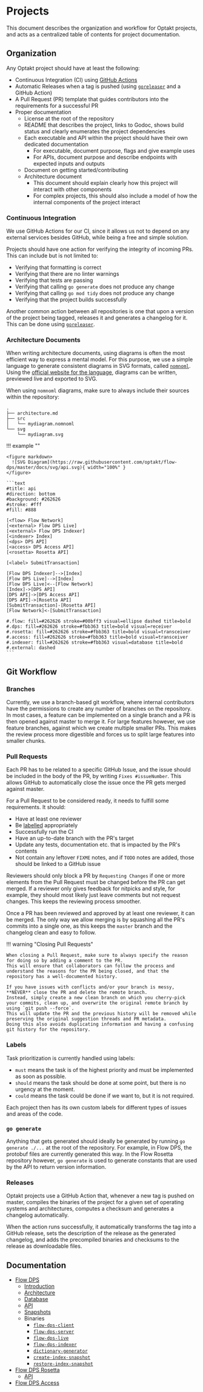 # Projects

This document describes the organization and workflow for Optakt projects, and acts as a centralized table of contents for project documentation.

## Organization

Any Optakt project should have at least the following:

* Continuous Integration (CI) using [GitHub Actions](https://github.com/features/actions)
* Automatic Releases when a tag is pushed (using [`goreleaser`](https://github.com/goreleaser/goreleaser) and a GitHub Action)
* A Pull Request (PR) template that guides contributors into the requirements for a successful PR
* Proper documentation
    * License at the root of the repository
    * README that describes the project, links to Godoc, shows build status and clearly enumerates the project dependencies
    * Each executable and API within the project should have their own dedicated documentation
        * For executable, document purpose, flags and give example uses
        * For APIs, document purpose and describe endpoints with expected inputs and outputs
    * Document on getting started/contributing
    * Architecture document
        * This document should explain clearly how this project will interact with other components
        * For complex projects, this should also include a model of how the internal components of the project interact

### Continuous Integration

We use GitHub Actions for our CI, since it allows us not to depend on any external services besides GitHub, while being a free and simple solution.

Projects should have one action for verifying the integrity of incoming PRs. This can include but is not limited to:

* Verifying that formatting is correct
* Verifying that there are no linter warnings
* Verifying that tests are passing
* Verifying that calling `go generate` does not produce any change
* Verifying that calling `go mod tidy` does not produce any change
* Verifying that the project builds successfully

Another common action between all repositories is one that upon a version of the project being tagged, releases it and generates a changelog for it.
This can be done using [`goreleaser`](https://github.com/goreleaser/goreleaser).

### Architecture Documents

When writing architecture documents, using diagrams is often the most efficient way to express a mental model.
For this purpose, we use a simple language to generate consistent diagrams in SVG formats, called [`nomnoml`](https://nomnoml.com/).
Using the [official website for the language](https://nomnoml.com/), diagrams can be written, previewed live and exported to SVG.

When using `nomnoml` diagrams, make sure to always include their sources within the repository:

```text
.
├── architecture.md
├── src
│   └── mydiagram.nomnoml
└── svg
    └── mydiagram.svg
```

!!! example ""

    <figure markdown>
      ![SVG Diagram](https://raw.githubusercontent.com/optakt/flow-dps/master/docs/svg/api.svg){ width="100%" }
    </figure>

    ```text
    #title: api
    #direction: bottom
    #background: #262626
    #stroke: #fff
    #fill: #888
  
    [<flow> Flow Network]
    [<external> Flow DPS Live]
    [<external> Flow DPS Indexer]
    [<indexer> Index]
    [<dps> DPS API]
    [<access> DPS Access API]
    [<rosetta> Rosetta API]

    [<label> SubmitTransaction]

    [Flow DPS Indexer]-->[Index]
    [Flow DPS Live]-->[Index]
    [Flow DPS Live]<--[Flow Network]
    [Index]->[DPS API]
    [DPS API]->[DPS Access API]
    [DPS API]->[Rosetta API]
    [SubmitTransaction]-[Rosetta API]
    [Flow Network]<-[SubmitTransaction]

    #.flow: fill=#262626 stroke=#00bff3 visual=ellipse dashed title=bold
    #.dps: fill=#262626 stroke=#fbb363 title=bold visual=receiver
    #.rosetta: fill=#262626 stroke=#fbb363 title=bold visual=transceiver
    #.access: fill=#262626 stroke=#fbb363 title=bold visual=transceiver
    #.indexer: fill=#262626 stroke=#fbb363 visual=database title=bold
    #.external: dashed
    ```

## Git Workflow

### Branches

Currently, we use a branch-based git workflow, where internal contributors have the permissions to create any number of branches on the repository. In most cases, a feature can be implemented on a single branch and a PR is then opened against master to merge it. For large features however, we use feature branches, against which we create multiple smaller PRs. This makes the review process more digestible and forces us to split large features into smaller chunks.

### Pull Requests

Each PR has to be related to a specific GitHub Issue, and the issue should be included in the body of the PR, by writing `Fixes #issueNumber`. This allows GitHub to automatically close the issue once the PR gets merged against master.

For a Pull Request to be considered ready, it needs to fulfill some requirements. It should:

* Have at least one reviewer
* Be [labelled](#labels) appropriately
* Successfully run the CI
* Have an up-to-date branch with the PR's target
* Update any tests, documentation etc. that is impacted by the PR's contents
* Not contain any leftover `FIXME` notes, and if `TODO` notes are added, those should be linked to a GitHub issue

Reviewers should only block a PR by `Requesting Changes` if one or more elements from the Pull Request must be changed before the PR can get merged. If a reviewer only gives feedback for nitpicks and style, for example, they should most likely just leave comments but not request changes. This keeps the reviewing process smoother.

Once a PR has been reviewed and approved by at least one reviewer, it can be merged. The only way we allow merging is by squashing all the PR's commits into a single one, as this keeps the `master` branch and the changelog clean and easy to follow.

!!! warning "Closing Pull Requests"

    When closing a Pull Request, make sure to always specify the reason for doing so by adding a comment to the PR.
    This will ensure that collaborators can follow the process and understand the reasons for the PR being closed, and that the repository has a well-documented history.

    If you have issues with conflicts and/or your branch is messy, **NEVER** close the PR and delete the remote branch.
    Instead, simply create a new clean branch on which you cherry-pick your commits, clean up, and overwrite the original remote branch by using `git push --force`.
    This will update the PR and the previous history will be removed while preserving the original suggestion threads and PR metadata.
    Doing this also avoids duplicating information and having a confusing git history for the repository.

### Labels

Task prioritization is currently handled using labels:

* `must` means the task is of the highest priority and must be implemented as soon as possible.
* `should` means the task should be done at some point, but there is no urgency at the moment.
* `could` means the task could be done if we want to, but it is not required.

Each project then has its own custom labels for different types of issues and areas of the code.

### `go generate`

Anything that gets generated should ideally be generated by running `go generate ./...` at the root of the repository. For example, in Flow DPS, the protobuf files are currently generated this way. In the Flow Rosetta repository however, `go generate` is used to generate constants that are used by the API to return version information.

### Releases

Optakt projects use a GitHub Action that, whenever a new tag is pushed on master, compiles the binaries of the project for a given set of operating systems and architectures, computes a checksum and generates a changelog automatically.

When the action runs successfully, it automatically transforms the tag into a GitHub release, sets the description of the release as the generated changelog, and adds the precompiled binaries and checksums to the release as downloadable files.

## Documentation

* [Flow DPS](https://github.com/optakt/flow-dps)
    * [Introduction](https://github.com/optakt/flow-dps/blob/master/docs/introduction.md)
    * [Architecture](https://github.com/optakt/flow-dps/blob/master/docs/architecture.md)
    * [Database](https://github.com/optakt/flow-dps/blob/master/docs/database.md)
    * [API](https://github.com/optakt/flow-dps/blob/master/docs/dps-api.md)
    * [Snapshots](https://github.com/optakt/flow-dps/blob/master/docs/snapshots.md)
    * Binaries
        * [`flow-dps-client`](https://github.com/optakt/flow-dps/blob/master/cmd/flow-dps-client/README.md)
        * [`flow-dps-server`](https://github.com/optakt/flow-dps/blob/master/cmd/flow-dps-server/README.md)
        * [`flow-dps-live`](https://github.com/optakt/flow-dps/blob/master/cmd/flow-dps-live/README.md)
        * [`flow-dps-indexer`](https://github.com/optakt/flow-dps/blob/master/cmd/flow-dps-indexer/README.md)
        * [`dictionary-generator`](https://github.com/optakt/flow-dps/blob/master/cmd/dictionary-generator/README.md)
        * [`create-index-snapshot`](https://github.com/optakt/flow-dps/blob/master/cmd/create-index-snapshot/README.md)
        * [`restore-index-snapshot`](https://github.com/optakt/flow-dps/blob/master/cmd/restore-index-snapshot/README.md)
* [Flow DPS Rosetta](https://github.com/optakt/flow-dps-rosetta)
    * [API](https://github.com/optakt/flow-dps-rosetta/blob/master/docs/rosetta-api.md)
* [Flow DPS Access](https://github.com/optakt/flow-dps-access)
